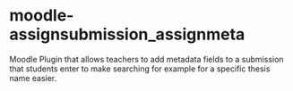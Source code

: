 # moodle-assignsubmission_assignmeta
Moodle Plugin that allows teachers to add metadata fields to a submission that students enter to make searching for example for a specific thesis name easier.
